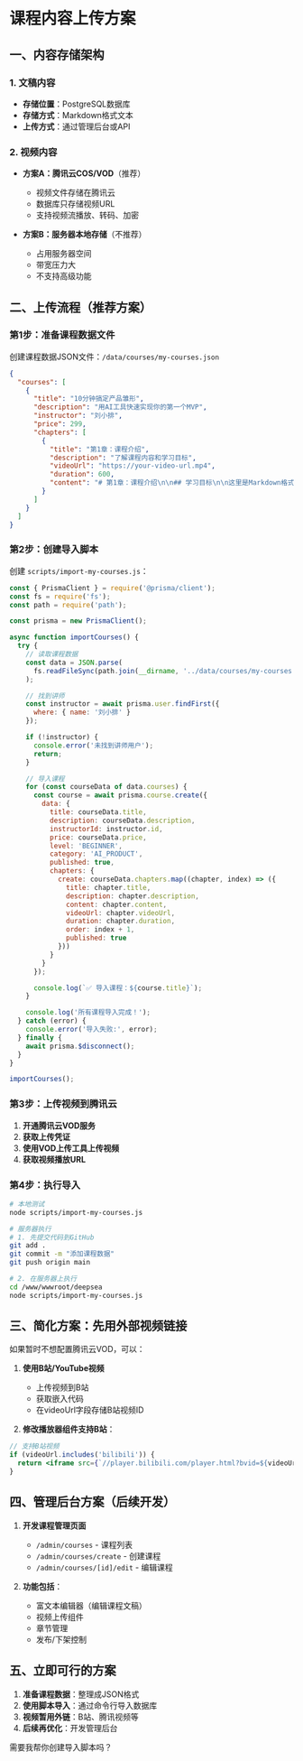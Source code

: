 # 课程内容上传方案

## 一、内容存储架构

### 1. 文稿内容
- **存储位置**：PostgreSQL数据库
- **存储方式**：Markdown格式文本
- **上传方式**：通过管理后台或API

### 2. 视频内容
- **方案A：腾讯云COS/VOD**（推荐）
  - 视频文件存储在腾讯云
  - 数据库只存储视频URL
  - 支持视频流播放、转码、加密

- **方案B：服务器本地存储**（不推荐）
  - 占用服务器空间
  - 带宽压力大
  - 不支持高级功能

## 二、上传流程（推荐方案）

### 第1步：准备课程数据文件

创建课程数据JSON文件：`/data/courses/my-courses.json`

```json
{
  "courses": [
    {
      "title": "10分钟搞定产品雏形",
      "description": "用AI工具快速实现你的第一个MVP",
      "instructor": "刘小排",
      "price": 299,
      "chapters": [
        {
          "title": "第1章：课程介绍",
          "description": "了解课程内容和学习目标",
          "videoUrl": "https://your-video-url.mp4",
          "duration": 600,
          "content": "# 第1章：课程介绍\n\n## 学习目标\n\n这里是Markdown格式的课程文稿..."
        }
      ]
    }
  ]
}
```

### 第2步：创建导入脚本

创建 `scripts/import-my-courses.js`：

```javascript
const { PrismaClient } = require('@prisma/client');
const fs = require('fs');
const path = require('path');

const prisma = new PrismaClient();

async function importCourses() {
  try {
    // 读取课程数据
    const data = JSON.parse(
      fs.readFileSync(path.join(__dirname, '../data/courses/my-courses.json'), 'utf-8')
    );

    // 找到讲师
    const instructor = await prisma.user.findFirst({
      where: { name: '刘小排' }
    });

    if (!instructor) {
      console.error('未找到讲师用户');
      return;
    }

    // 导入课程
    for (const courseData of data.courses) {
      const course = await prisma.course.create({
        data: {
          title: courseData.title,
          description: courseData.description,
          instructorId: instructor.id,
          price: courseData.price,
          level: 'BEGINNER',
          category: 'AI_PRODUCT',
          published: true,
          chapters: {
            create: courseData.chapters.map((chapter, index) => ({
              title: chapter.title,
              description: chapter.description,
              content: chapter.content,
              videoUrl: chapter.videoUrl,
              duration: chapter.duration,
              order: index + 1,
              published: true
            }))
          }
        }
      });

      console.log(`✅ 导入课程：${course.title}`);
    }

    console.log('所有课程导入完成！');
  } catch (error) {
    console.error('导入失败:', error);
  } finally {
    await prisma.$disconnect();
  }
}

importCourses();
```

### 第3步：上传视频到腾讯云

1. **开通腾讯云VOD服务**
2. **获取上传凭证**
3. **使用VOD上传工具上传视频**
4. **获取视频播放URL**

### 第4步：执行导入

```bash
# 本地测试
node scripts/import-my-courses.js

# 服务器执行
# 1. 先提交代码到GitHub
git add .
git commit -m "添加课程数据"
git push origin main

# 2. 在服务器上执行
cd /www/wwwroot/deepsea
node scripts/import-my-courses.js
```

## 三、简化方案：先用外部视频链接

如果暂时不想配置腾讯云VOD，可以：

1. **使用B站/YouTube视频**
   - 上传视频到B站
   - 获取嵌入代码
   - 在videoUrl字段存储B站视频ID

2. **修改播放器组件支持B站**：
```jsx
// 支持B站视频
if (videoUrl.includes('bilibili')) {
  return <iframe src={`//player.bilibili.com/player.html?bvid=${videoUrl}`} />
}
```

## 四、管理后台方案（后续开发）

1. **开发课程管理页面**
   - `/admin/courses` - 课程列表
   - `/admin/courses/create` - 创建课程
   - `/admin/courses/[id]/edit` - 编辑课程

2. **功能包括**：
   - 富文本编辑器（编辑课程文稿）
   - 视频上传组件
   - 章节管理
   - 发布/下架控制

## 五、立即可行的方案

1. **准备课程数据**：整理成JSON格式
2. **使用脚本导入**：通过命令行导入数据库
3. **视频暂用外链**：B站、腾讯视频等
4. **后续再优化**：开发管理后台

需要我帮你创建导入脚本吗？